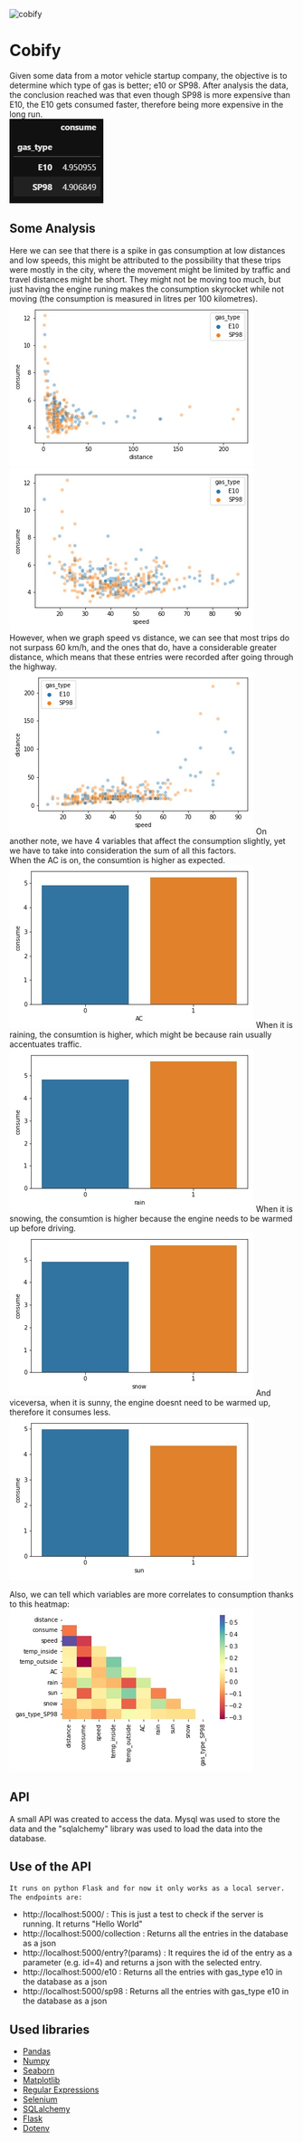 ![cobify](https://camo.githubusercontent.com/a70f459b10d2ba6cdc24f887af992e6b522797b3f631dcfd21ac64d80bedaf88/68747470733a2f2f6b616d6973657461732e636f6d2f696d6167652f626f726461646f732f436f62692d42617263656c6f6e612d39322d7061726368652e676966)
# Cobify
Given some data from a motor vehicle startup company, the objective is to determine which type of gas is better; e10 or SP98. After analysis the data, the conclusion reached was that even though SP98 is more expensive than E10, the E10 gets consumed faster, therefore being more expensive in the long run.  
![gas_consume](https://github.com/DiegoCefalo/reto_data/blob/main/img/Screenshot_1.png)

## Some Analysis
Here we can see that there is a spike in gas consumption at low distances and low speeds, this might be attributed to the possibility that these trips were mostly in the city, where the movement  might be limited by traffic and travel distances might be short. They might not be moving too much, but just having the engine runing  makes the consumption skyrocket while not moving (the consumption is measured in litres per 100 kilometres).  
![distance](https://github.com/DiegoCefalo/reto_data/blob/main/img/distance.jpg)
![speed](https://github.com/DiegoCefalo/reto_data/blob/main/img/speed.jpg)  
However, when we graph speed vs distance, we can see that most trips do not surpass 60 km/h, and the ones that do, have a considerable greater distance, which means that these entries were recorded after going through the highway.  
![distance_speed](https://github.com/DiegoCefalo/reto_data/blob/main/img/distance_speed.jpg)
On another note, we have 4 variables that affect the consumption slightly, yet we have to take into consideration the sum of all this factors.  
When the AC is on, the consumtion is higher as expected.  
![AC](https://github.com/DiegoCefalo/reto_data/blob/main/img/AC.jpg)
When it is raining, the consumtion is higher, which might be because rain usually accentuates traffic.  
![rain](https://github.com/DiegoCefalo/reto_data/blob/main/img/rain.jpg)
When it is snowing, the consumtion is higher because the engine needs to be warmed up before driving.  
![snow](https://github.com/DiegoCefalo/reto_data/blob/main/img/snow.jpg)
And viceversa, when it is sunny, the engine doesnt need to be warmed up, therefore it consumes less.  
![sun](https://github.com/DiegoCefalo/reto_data/blob/main/img/sun.jpg)

Also, we can tell which variables are more correlates to consumption thanks to this heatmap:  
![corr](https://github.com/DiegoCefalo/reto_data/blob/main/img/CorrHeatmap.jpg)

## API
A small API was created to access the data. Mysql was used to store the data and the "sqlalchemy" library was used to load the data into the database.
## Use of the API
    It runs on python Flask and for now it only works as a local server. The endpoints are:
* http://localhost:5000/ : This is just a test to check if the server is running. It returns "Hello World"
* http://localhost:5000/collection : Returns all the entries in the database as a json
* http://localhost:5000/entry?(params) : It requires the id of the entry as a parameter (e.g. id=4) and returns a json with the selected entry.
* http://localhost:5000/e10 : Returns all the entries with gas_type e10 in the database as a json
* http://localhost:5000/sp98 : Returns all the entries with gas_type e10 in the database as a json

 ## Used libraries
 * [Pandas](https://pandas.pydata.org/docs/)
 * [Numpy](https://numpy.org/doc/stable/)
 * [Seaborn](https://seaborn.pydata.org/)
 * [Matplotlib](https://matplotlib.org/stable/index.html)
 * [Regular Expressions](https://docs.python.org/3/library/re.html)
 * [Selenium](https://www.selenium.dev/documentation/)
 * [SQLalchemy](https://www.nltk.org/)
 * [Flask](https://flask.palletsprojects.com/en/2.0.x/)
 * [Dotenv](https://pypi.org/project/python-dotenv/)
